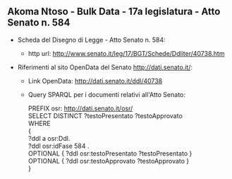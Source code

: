 ## Akoma Ntoso - Bulk Data - 17a legislatura - Atto Senato n. 584 ##

* Scheda del Disegno di Legge - Atto Senato n. 584:
	* http url: http://www.senato.it/leg/17/BGT/Schede/Ddliter/40738.htm

* Riferimenti al sito OpenData del Senato http://dati.senato.it/:
	* Link OpenData: http://dati.senato.it/ddl/40738
	* Query SPARQL per i documenti relativi all'Atto Senato:

        PREFIX osr: <http://dati.senato.it/osr/>  
		SELECT DISTINCT ?testoPresentato ?testoApprovato  
		WHERE  
		{  
		    ?ddl a osr:Ddl.  
		    ?ddl osr:idFase 584 .  
		    OPTIONAL { ?ddl osr:testoPresentato ?testoPresentato }  
		    OPTIONAL { ?ddl osr:testoApprovato ?testoApprovato }  
		}
		